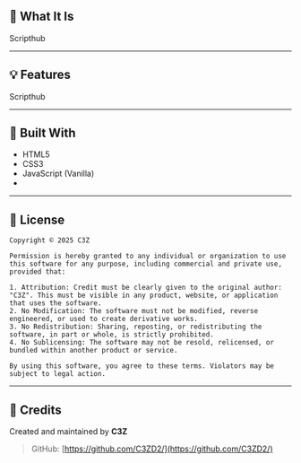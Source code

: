 
## 🎯 What It Is

Scripthub

---

## 💡 Features

Scripthub

---

## 🧱 Built With

- HTML5
- CSS3
- JavaScript (Vanilla)
- 
---

## 📄 License

```
Copyright © 2025 C3Z

Permission is hereby granted to any individual or organization to use this software for any purpose, including commercial and private use, provided that:

1. Attribution: Credit must be clearly given to the original author: "C3Z". This must be visible in any product, website, or application that uses the software.
2. No Modification: The software must not be modified, reverse engineered, or used to create derivative works.
3. No Redistribution: Sharing, reposting, or redistributing the software, in part or whole, is strictly prohibited.
4. No Sublicensing: The software may not be resold, relicensed, or bundled within another product or service.

By using this software, you agree to these terms. Violators may be subject to legal action.
```

---

## 🙌 Credits

Created and maintained by **C3Z**

> GitHub: [https://github.com/C3ZD2/](https://github.com/C3ZD2/)
